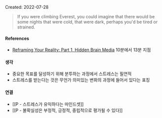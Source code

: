 Created: 2022-07-28

>If you were climbing Everest, you could imagine that there would be some nights that were cold, that were dark, perhaps you'd be tired or strained.

#### References
- [Reframing Your Reality: Part 1, Hidden Brain Media](https://hiddenbrain.org/podcast/reframing-your-reality-part-1/) 10분에서 13분 지점

#### 생각
- 중요한 목표를 달성하기 위해 분투하는 과정에서 스트레스는 필연적
- 스트레스를 받는다는 것은 무언가 의미있는 변화의 과정에 들어서 있다는 표징

#### 연결
- [[P - 스트레스가 유익하다는 마인드셋]]
- [[P - 불확실성은 부정적, 긍정적, 중립적으로 평가될 수 있다]]